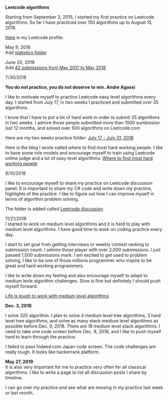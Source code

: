**Leetcode algorithms**

Starting from September 3, 2015, I started my first practice on Leetcode algorithms. So far I have practiced over 150 algorithms up to August 15, 2018. 

[Here](https://leetcode.com/jianminchen/) is my Leetcode profile.

 
May 9, 2018<br>
Add [statistics folder](https://github.com/jianminchen/Leetcode_C-/tree/master/Practice%20statistics)<br>

June 20, 2018<br>
Add [42 submissions from May 2017 to May 2018](https://github.com/jianminchen/Leetcode_C-/tree/master/2017%20May%20-%202018%20May%2042%20Algorithms%20Submission)<br>

7/30/2018<br>

**You do not practice, you do not deserve to win. Andre Agassi**<br>

I like to motivate myself to practice Leetcode easy level algorithms every day. I started from July 17, in two weeks I practiced and submitted over 35 algorithms.

I know that I have to put a lot of hard work in order to submit 35 algorithms in two weeks. I admire those people submitted more than 1000 sumbission last 12 months, and solved over 500 algorithms on Leetcode.com

Here are my two weeks practice folder:
[July 17 - July 31, 2018](https://github.com/jianminchen/Leetcode_Julia/tree/master/By%20Date/2018%20July%2017%20-%20July%2031%20two%20week%20practice)

Here is the blog I wrote called where to find most hard working people. I like to have some role models and encourage myself to train using Leetcode online judge and a lot of easy level algorithms. 
[Where to find most hard working people](http://juliachencoding.blogspot.com/2018/07/where-to-find-most-hard-working-people.html)

8/10/2018<br>

I like to encourage myself to share my practice on Leetcode discussion panel. It is important to share my C# code and write down my practice, highlights of the practice. I like to figure out how I can improve myself in terms of algorithm problem solving. 

The folder is added called [Leetcode discussion](https://github.com/jianminchen/Leetcode_Julia/tree/master/Leetcode%20discussion)

11/21/2018<br>
I started to work on medium level algorithms and it is hard to play with medium level algorithms. I have good time to work on coding practice every day. 

I start to set goal from getting interviews or weekly contest ranking to submission count. I admire those player with over 2,000  submissions. I just passed 1,000 submissions mark. I am excited to get used to problem solving, I like to be one of those millions programmer who inspire to be great and hard working programmers. 

I like to write down my feeling and also encourage myself to adapt to medium levle algorithm challenges. Slow is fine but definitely I should push myself forward. 

[Life is tough to work with medium level algorithms](https://juliachencoding.blogspot.com/2018/11/life-is-tough-to-work-with-18-medium.html)<br>

**Dec. 3, 2018** <br>

I solve 325 algorithm. I plan to solve 4 medium level tree algorithms, 3 hard level tree algorithms, and solve as many stack medium level algorithms as possible before Dec. 9, 2018. There are 18 medium level stack algorithms. I need to take one code screen before Dec. 9, 2018, and I like to push myself hard to learn through the practice. 

I failed to pass Indeed.com Japan code screen. The code challenges are really tough. It looks like hackerrank platform. <br>

**May 27, 2019**<br>
It is also very important for me to practice very often for all classical algorithms. I like to write a page to list all discussion posts I share by timeline. <br>

I can go over my practice and see what are missing in my practice last week or last month. 



